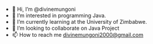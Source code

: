 - 👋 Hi, I’m @divinemungoni
- 👀 I’m interested in programming Java.
- 🌱 I’m currently learning at the University of Zimbabwe.
- 💞️ I’m looking to collaborate on Java Project
- 📫 How to reach me divinemungoni2000@gmail.com

<!---
divinemungoni/divinemungoni is a ✨ special ✨ repository because its `README.md` (this file) appears on your GitHub profile.
You can click the Preview link to take a look at your changes.
--->
